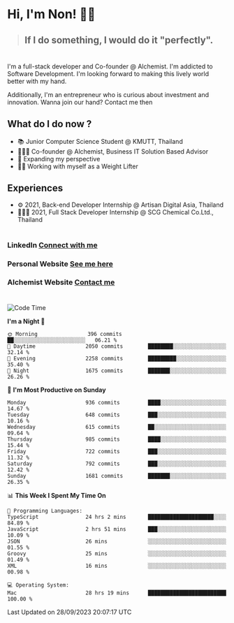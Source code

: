 # Hi, I'm Non! 🖐🏻

> ## If I do something, I would do it "perfectly".

#

I'm a full-stack developer and Co-founder @ Alchemist. I'm addicted to Software Development. I'm looking forward to making this lively world better with my hand.

Additionally, I'm an entrepreneur who is curious about investment and innovation. Wanna join our hand? Contact me then

## What do I do now ?

- 📚 Junior Computer Science Student @ KMUTT, Thailand
- 🧑🏻‍💻 Co-founder @ Alchemist, Business IT Solution Based Advisor
- 🌈 Expanding my perspective
- 🏋🏻 Working with myself as a Weight Lifter

## Experiences

- ⚙️ 2021, Back-end Developer Internship @ Artisan Digital Asia, Thailand
- 🧑🏻‍💻 2021, Full Stack Developer Internship @ SCG Chemical Co.Ltd., Thailand

#

### LinkedIn [Connect with me](https://www.linkedin.com/in/non-nontra/)

### Personal Website [See me here](https://nonnontra.com/)

### Alchemist Website [Contact me](https://alchemist-softwarehouse.co/)

#

<!--START_SECTION:waka-->
![Code Time](http://img.shields.io/badge/Code%20Time-3%2C133%20hrs%2044%20mins-blue)

**I'm a Night 🦉** 

```text
🌞 Morning                396 commits         ██░░░░░░░░░░░░░░░░░░░░░░░   06.21 % 
🌆 Daytime                2050 commits        ████████░░░░░░░░░░░░░░░░░   32.14 % 
🌃 Evening                2258 commits        █████████░░░░░░░░░░░░░░░░   35.40 % 
🌙 Night                  1675 commits        ███████░░░░░░░░░░░░░░░░░░   26.26 % 
```
📅 **I'm Most Productive on Sunday** 

```text
Monday                   936 commits         ████░░░░░░░░░░░░░░░░░░░░░   14.67 % 
Tuesday                  648 commits         ███░░░░░░░░░░░░░░░░░░░░░░   10.16 % 
Wednesday                615 commits         ██░░░░░░░░░░░░░░░░░░░░░░░   09.64 % 
Thursday                 985 commits         ████░░░░░░░░░░░░░░░░░░░░░   15.44 % 
Friday                   722 commits         ███░░░░░░░░░░░░░░░░░░░░░░   11.32 % 
Saturday                 792 commits         ███░░░░░░░░░░░░░░░░░░░░░░   12.42 % 
Sunday                   1681 commits        ███████░░░░░░░░░░░░░░░░░░   26.35 % 
```


📊 **This Week I Spent My Time On** 

```text
💬 Programming Languages: 
TypeScript               24 hrs 2 mins       █████████████████████░░░░   84.89 % 
JavaScript               2 hrs 51 mins       ███░░░░░░░░░░░░░░░░░░░░░░   10.09 % 
JSON                     26 mins             ░░░░░░░░░░░░░░░░░░░░░░░░░   01.55 % 
Groovy                   25 mins             ░░░░░░░░░░░░░░░░░░░░░░░░░   01.49 % 
XML                      16 mins             ░░░░░░░░░░░░░░░░░░░░░░░░░   00.98 % 

💻 Operating System: 
Mac                      28 hrs 19 mins      █████████████████████████   100.00 % 
```


 Last Updated on 28/09/2023 20:07:17 UTC
<!--END_SECTION:waka-->
